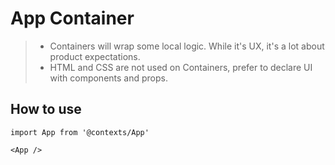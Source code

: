 # App Container

> - Containers will wrap some local logic. While it's UX, it's a lot about product expectations.
> - HTML and CSS are not used on Containers, prefer to declare UI with components and props.

## How to use

```
import App from '@contexts/App'
```

```
<App />
```
